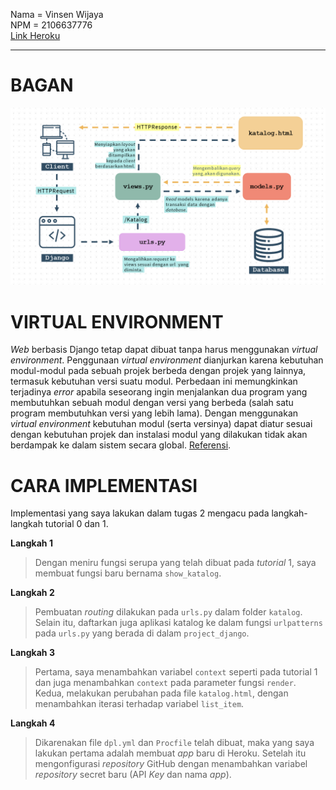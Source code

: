 Nama = Vinsen Wijaya  
NPM  = 2106637776  
[Link Heroku](https://pbp-tugas2-vinsen.herokuapp.com/katalog/)

---

# BAGAN
![Bagan MVT](https://github.com/vwjaya32/tugas2/blob/main/baganMVT.png)

# VIRTUAL ENVIRONMENT
_Web_ berbasis Django tetap dapat dibuat tanpa harus menggunakan _virtual environment_. Penggunaan _virtual environment_ dianjurkan karena kebutuhan modul-modul pada sebuah projek berbeda dengan projek yang lainnya, termasuk kebutuhan versi suatu modul. Perbedaan ini memungkinkan terjadinya _error_ apabila seseorang ingin menjalankan dua program yang membutuhkan sebuah modul dengan versi yang berbeda (salah satu program membutuhkan versi yang lebih lama). Dengan menggunakan _virtual environment_ kebutuhan modul (serta versinya) dapat diatur sesuai dengan kebutuhan projek dan instalasi modul yang dilakukan tidak akan berdampak ke dalam sistem secara global.   [Referensi](https://youtu.be/mOwgdXT6WMM).

# CARA IMPLEMENTASI  
Implementasi yang saya lakukan dalam tugas 2 mengacu pada langkah-langkah tutorial 0 dan 1.

**Langkah 1**  
>Dengan meniru fungsi serupa yang telah dibuat pada _tutorial_ 1, saya membuat fungsi baru bernama ```show_katalog```. 

**Langkah 2**  
>Pembuatan _routing_ dilakukan pada ```urls.py``` dalam folder ```katalog```. Selain itu, daftarkan juga aplikasi katalog ke dalam fungsi ```urlpatterns``` pada ```urls.py``` yang berada di dalam ```project_django```.

**Langkah 3**  
>Pertama, saya menambahkan variabel ```context``` seperti pada tutorial 1 dan juga menambahkan ```context``` pada parameter fungsi ```render```. Kedua, melakukan perubahan pada file ```katalog.html```, dengan menambahkan iterasi terhadap variabel  ```list_item```.

**Langkah 4**  
>Dikarenakan file ```dpl.yml``` dan ```Procfile``` telah dibuat, maka yang saya lakukan pertama adalah membuat _app_ baru di Heroku. Setelah itu mengonfigurasi _repository_ GitHub dengan menambahkan variabel _repository_ secret baru (API _Key_ dan nama _app_).  

